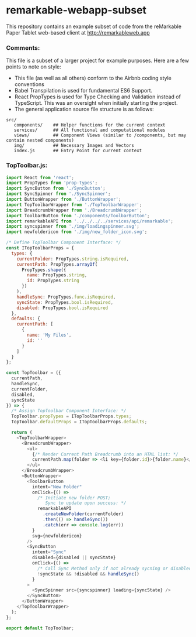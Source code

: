# remarkable-webapp-subset
This repository contains an example subset of code from the reMarkable Paper Tablet web-based client at http://remarkableweb.app

### Comments:
This file is a subset of a larger project for example purposes. Here are a few points to note on style:

 - This file (as well as all others) conform to the Airbnb coding style conventions 
 - Babel Transpilation is used for fundamental ES6 Support.
 - React PropTypes is used for Type Checking and Validation instead of TypeScript. This was an oversight when initially starting the project.
 - The general application source file structure is as follows: 
 
 ```
 src/
    components/    ## Helper functions for the current context
    services/      ## All functional and computational modules
    views/         ## Component Views (similar to /components, but may contain nested components)
    img/           ## Necessary Images and Vectors
    index.js       ## Entry Point for current context
```

### TopToolbar.js: 
```javascript
import React from 'react';
import PropTypes from 'prop-types';
import SyncButton from './SyncButton';
import SyncSpinner from './SyncSpinner';
import ButtonWrapper from './ButtonWrapper';
import TopToolbarWrapper from './TopToolbarWrapper';
import BreadcrumbWrapper from './BreadcrumbWrapper';
import ToolbarButton from './components/ToolbarButton';
import remarkableAPI from '../../../../services/api/remarkable';
import syncspinner from './img/loadingspinner.svg';
import newfoldericon from './img/new_folder_icon.svg';

/* Define TopToolbar Component Interface: */
const ITopToolbarProps = {
  types: {
    currentFolder: PropTypes.string.isRequired,
    currentPath: PropTypes.arrayOf(
      PropTypes.shape({
        name: PropTypes.string,
        id: PropTypes.string
      })
    ),
    handleSync: PropTypes.func.isRequired,
    syncState: PropTypes.bool.isRequired,
    disabled: PropTypes.bool.isRequired
  },
  defaults: {
    currentPath: [
      {
        name: 'My Files',
        id: ''
      }
    ]
  }
};

const TopToolbar = ({
  currentPath,
  handleSync,
  currentFolder,
  disabled,
  syncState
}) => {
  /* Assign TopToolbar Component Interface: */
  TopToolbar.propTypes = ITopToolbarProps.types;
  TopToolbar.defaultProps = ITopToolbarProps.defaults;

  return (
    <TopToolbarWrapper>
      <BreadcrumbWrapper>
        <ul>
          {/* Render Current Path Breadcrumb into an HTML list: */
          currentPath.map(folder => <li key={folder.id}>{folder.name}</li>)}
        </ul>
      </BreadcrumbWrapper>
      <ButtonWrapper>
        <ToolbarButton
          intent="New Folder"
          onClick={() =>
            /* Initiate new folder POST; 
			   Sync to update upon success: */
            remarkableAPI
              .createNewFolder(currentFolder)
              .then(() => handleSync())
              .catch(err => console.log(err))
          }
          svg={newfoldericon}
        />
        <SyncButton
          intent="Sync"
          disabled={disabled || syncState}
          onClick={() =>
            /* Call Sync Method only if not already sycning or disabled */
            !syncState && !disabled && handleSync()
          }
        >
          <SyncSpinner src={syncspinner} loading={syncState} />
        </SyncButton>
      </ButtonWrapper>
    </TopToolbarWrapper>
  );
};

export default TopToolbar;

```
